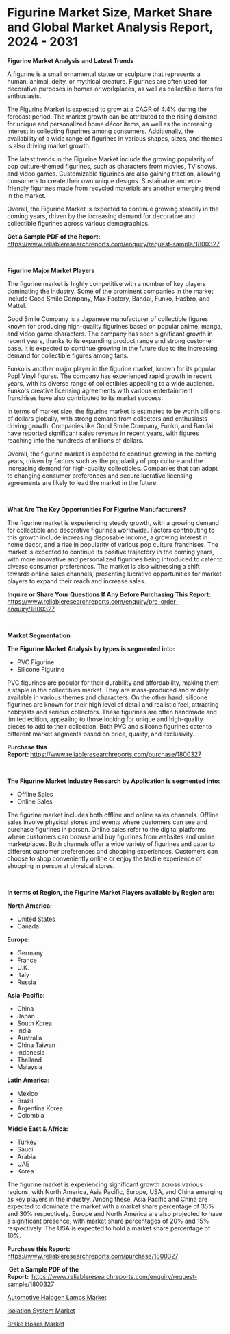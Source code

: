 <p><h1>Figurine Market Size, Market Share and Global Market Analysis Report, 2024 - 2031</h1></p><p><strong>Figurine Market Analysis and Latest Trends</strong></p>
<p><p>A figurine is a small ornamental statue or sculpture that represents a human, animal, deity, or mythical creature. Figurines are often used for decorative purposes in homes or workplaces, as well as collectible items for enthusiasts.</p><p>The Figurine Market is expected to grow at a CAGR of 4.4% during the forecast period. The market growth can be attributed to the rising demand for unique and personalized home décor items, as well as the increasing interest in collecting figurines among consumers. Additionally, the availability of a wide range of figurines in various shapes, sizes, and themes is also driving market growth.</p><p>The latest trends in the Figurine Market include the growing popularity of pop culture-themed figurines, such as characters from movies, TV shows, and video games. Customizable figurines are also gaining traction, allowing consumers to create their own unique designs. Sustainable and eco-friendly figurines made from recycled materials are another emerging trend in the market.</p><p>Overall, the Figurine Market is expected to continue growing steadily in the coming years, driven by the increasing demand for decorative and collectible figurines across various demographics.</p></p>
<p><strong>Get a Sample PDF of the Report:&nbsp;</strong> <a href="https://www.reliableresearchreports.com/enquiry/request-sample/1800327">https://www.reliableresearchreports.com/enquiry/request-sample/1800327</a></p>
<p>&nbsp;</p>
<p><strong>Figurine Major Market Players</strong></p>
<p><p>The figurine market is highly competitive with a number of key players dominating the industry. Some of the prominent companies in the market include Good Smile Company, Max Factory, Bandai, Funko, Hasbro, and Mattel. </p><p>Good Smile Company is a Japanese manufacturer of collectible figures known for producing high-quality figurines based on popular anime, manga, and video game characters. The company has seen significant growth in recent years, thanks to its expanding product range and strong customer base. It is expected to continue growing in the future due to the increasing demand for collectible figures among fans.</p><p>Funko is another major player in the figurine market, known for its popular Pop! Vinyl figures. The company has experienced rapid growth in recent years, with its diverse range of collectibles appealing to a wide audience. Funko's creative licensing agreements with various entertainment franchises have also contributed to its market success.</p><p>In terms of market size, the figurine market is estimated to be worth billions of dollars globally, with strong demand from collectors and enthusiasts driving growth. Companies like Good Smile Company, Funko, and Bandai have reported significant sales revenue in recent years, with figures reaching into the hundreds of millions of dollars.</p><p>Overall, the figurine market is expected to continue growing in the coming years, driven by factors such as the popularity of pop culture and the increasing demand for high-quality collectibles. Companies that can adapt to changing consumer preferences and secure lucrative licensing agreements are likely to lead the market in the future.</p></p>
<p>&nbsp;</p>
<p><strong>What Are The Key Opportunities For Figurine Manufacturers?</strong></p>
<p><p>The figurine market is experiencing steady growth, with a growing demand for collectible and decorative figurines worldwide. Factors contributing to this growth include increasing disposable income, a growing interest in home decor, and a rise in popularity of various pop culture franchises. The market is expected to continue its positive trajectory in the coming years, with more innovative and personalized figurines being introduced to cater to diverse consumer preferences. The market is also witnessing a shift towards online sales channels, presenting lucrative opportunities for market players to expand their reach and increase sales.</p></p>
<p><strong>Inquire or Share Your Questions If Any Before Purchasing This Report:</strong> <a href="https://www.reliableresearchreports.com/enquiry/pre-order-enquiry/1800327">https://www.reliableresearchreports.com/enquiry/pre-order-enquiry/1800327</a></p>
<p>&nbsp;</p>
<p><strong>Market Segmentation</strong></p>
<p><strong>The Figurine Market Analysis by types is segmented into:</strong></p>
<p><ul><li>PVC Figurine</li><li>Silicone Figurine</li></ul></p>
<p><p>PVC figurines are popular for their durability and affordability, making them a staple in the collectibles market. They are mass-produced and widely available in various themes and characters. On the other hand, silicone figurines are known for their high level of detail and realistic feel, attracting hobbyists and serious collectors. These figurines are often handmade and limited edition, appealing to those looking for unique and high-quality pieces to add to their collection. Both PVC and silicone figurines cater to different market segments based on price, quality, and exclusivity.</p></p>
<p><strong>Purchase this Report:&nbsp;</strong><a href="https://www.reliableresearchreports.com/purchase/1800327">https://www.reliableresearchreports.com/purchase/1800327</a></p>
<p>&nbsp;</p>
<p><strong>The Figurine Market Industry Research by Application is segmented into:</strong></p>
<p><ul><li>Offline Sales</li><li>Online Sales</li></ul></p>
<p><p>The figurine market includes both offline and online sales channels. Offline sales involve physical stores and events where customers can see and purchase figurines in person. Online sales refer to the digital platforms where customers can browse and buy figurines from websites and online marketplaces. Both channels offer a wide variety of figurines and cater to different customer preferences and shopping experiences. Customers can choose to shop conveniently online or enjoy the tactile experience of shopping in person at physical stores.</p></p>
<p>&nbsp;</p>
<p><strong>In terms of Region, the Figurine Market Players available by Region are:</strong></p>
<p>
    <p> <strong> North America: </strong>
        <ul>
            <li>United States</li>
            <li>Canada</li>
        </ul>
        </p> 
    <p> <strong> Europe: </strong>
        <ul>
            <li>Germany</li>
            <li>France</li>
            <li>U.K.</li>
            <li>Italy</li>
            <li>Russia</li>
        </ul>
        </p> 
    <p> <strong> Asia-Pacific: </strong>
        <ul>
            <li>China</li>
            <li>Japan</li>
            <li>South Korea</li>
            <li>India</li>
            <li>Australia</li>
            <li>China Taiwan</li>
            <li>Indonesia</li>
            <li>Thailand</li>
            <li>Malaysia</li>
        </ul>
        </p> 
    <p> <strong> Latin America: </strong>
        <ul>
            <li>Mexico</li>
            <li>Brazil</li>
            <li>Argentina Korea</li>
            <li>Colombia</li>
        </ul>
        </p> 
    <p> <strong> Middle East & Africa: </strong>
        <ul>
            <li>Turkey</li>
            <li>Saudi</li>
            <li>Arabia</li>
            <li>UAE</li>
            <li>Korea</li>
        </ul>
    </p>
    </p>
<p><p>The figurine market is experiencing significant growth across various regions, with North America, Asia Pacific, Europe, USA, and China emerging as key players in the industry. Among these, Asia Pacific and China are expected to dominate the market with a market share percentage of 35% and 30% respectively. Europe and North America are also projected to have a significant presence, with market share percentages of 20% and 15% respectively. The USA is expected to hold a market share percentage of 10%.</p></p>
<p><strong>Purchase this Report: </strong><a href="https://www.reliableresearchreports.com/purchase/1800327">https://www.reliableresearchreports.com/purchase/1800327</a></p>
<p>&nbsp;<strong>Get a Sample PDF of the Report:&nbsp;&nbsp;</strong><a href="https://www.reliableresearchreports.com/enquiry/request-sample/1800327">https://www.reliableresearchreports.com/enquiry/request-sample/1800327</a></p>
<p><strong></strong></p>
<p><p><a href="https://copper-carbon-84f.notion.site/Automotive-Halogen-Lamps-Market-Size-Market-Share-and-Global-Market-Analysis-Report-2024-2031-daf222751e7e4d45ad6e84a2b75fb14a">Automotive Halogen Lamps Market</a></p><p><a href="https://cedar-agate-3da.notion.site/Isolation-System-Market-Analysis-and-Market-Size-Global-Industry-Overview-Market-Segmentation-and--7a5b727f79c342a682788181557458c1">Isolation System Market</a></p><p><a href="https://circular-yam-9b9.notion.site/Brake-Hoses-Market-Dynamics-2024-2031-Also-about-Its-Market-Trends-Projections-and-Opportunities-009cadcbf8c541ef8012ae89cc07d215">Brake Hoses Market</a></p></p>